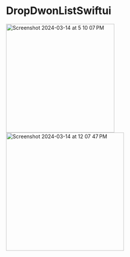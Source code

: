 # DropDwonListSwiftui
<img width="297" alt="Screenshot 2024-03-14 at 5 10 07 PM" src="https://github.com/eng-ahmedhussien/DropDwonListSwiftui/assets/33827384/f64027e6-6ecd-4c1d-ba00-189e6526d038">
<img width="323" alt="Screenshot 2024-03-14 at 12 07 47 PM" src="https://github.com/eng-ahmedhussien/DropDwonListSwiftui/assets/33827384/43e2fc11-8ea0-4f23-9c2c-8a69b4f14728">
